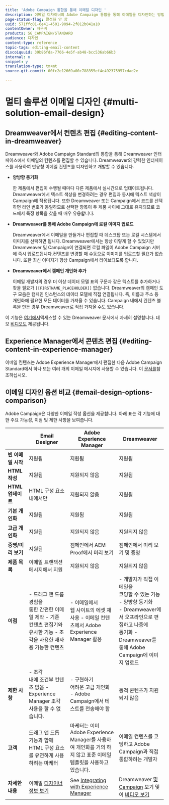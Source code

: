 ```yaml
---
title: 'Adobe Campaign 통합을 통해 이메일 디자인 '
description: 이메일 디자이너의 Adobe Campaign 통합을 통해 이메일을 디자인하는 방법을 살펴볼 수 있습니다.
page-status-flag: 활성화 안 함
uuid: 571ffc01-6e41-4501-9094-2f812b041a10
contentOwner: 자우비
products: SG_CAMPAIGN/STANDARD
audience: 디자인
content-type: reference
topic-tags: editing-email-content
discoiquuid: 39b86fda-7766-4e5f-ab48-bcc536ab66b3
internal: n
snippet: y
translation-type: tm+mt
source-git-commit: 00fc2e12669a00c788355ef4e492375957cdad2e

---
```


# 멀티 솔루션 이메일 디자인 {#multi-solution-email-design}

## Dreamweaver에서 컨텐츠 편집 {#editing-content-in-dreamweaver}

Dreamweaver와 Adobe Campaign Standard의 통합을 통해 Dreamweaver 인터페이스에서 이메일의 컨텐츠를 편집할 수 있습니다. Dreamweaver의 강력한 인터페이스를 사용하여 반응형 이메일 컨텐츠를 디자인하고 개발할 수 있습니다.

* **양방향 동기화**

   한 제품에서 편집이 수행될 때마다 다른 제품에서 실시간으로 업데이트됩니다. Dreamweaver에서 텍스트 색상을 변경하려는 경우 편집과 동시에 텍스트 색상이 Campaign에 적용됩니다. 또한 Dreamweaver 또는 Campaign에서 코드를 선택하면 라인 번호가 동일하므로 선택한 항목이 두 제품 사이에 그대로 유지되므로 코드에서 특정 항목을 찾을 때 매우 유용합니다.

* **Dreamweaver를 통해 Adobe Campaign에 로컬 이미지 업로드**

   Dreamweaver에서 이메일을 만들거나 편집할 때 데스크탑 또는 로컬 시스템에서 이미지를 선택하면 됩니다. Dreamweaver에서는 항상 이렇게 할 수 있었지만 Dreamweaver 및 Campaign이 연결되면 로컬 파일이 Adobe Campaign 서버에 즉시 업로드됩니다.컨텐츠를 변경할 때 수동으로 이미지를 업로드할 필요가 없습니다. 또한 최신 이미지가 항상 Campaign에서 라이브되도록 합니다.

* **Dreamweaver에서 캠페인 개인화 추가**

   이메일 개발자의 경우 더 이상 데이터 모델 표의 구문과 같은 텍스트를 추가하거나 찾을 필요가 `[[FIRSTNAME_PLACEHOLDER]]` 없습니다. Dreamweaver의 캠페인 도구 모음은 캠페인 인스턴스의 데이터 모델에 직접 연결됩니다. 즉, 이름과 주소 등 개인화에 필요한 모든 데이터를 가져올 수 있습니다. Campaign 내에서 컨텐츠 블록을 만든 경우 Dreamweaver로 직접 가져올 수도 있습니다.

이 기능은 [여기에서](https://helpx.adobe.com/dreamweaver/using/working-with-dreamweaver-and-campaign.html)액세스할 수 있는 Dreamweaver 문서에서 자세히 설명합니다. 데모 [비디오도](https://helpx.adobe.com/campaign/kt/acs/using/acs-dreamweaver-integration-feature-video-use.html) 제공됩니다.

## Experience Manager에서 콘텐츠 편집 {#editing-content-in-experience-manager}

이메일 컨텐츠는 Adobe Experience Manager에서 편집한 다음 Adobe Campaign Standard에서 하나 또는 여러 개의 이메일 메시지에 사용할 수 있습니다. 이 [문서를](../../integrating/using/integrating-with-experience-manager.md)참조하십시오.

## 이메일 디자인 옵션 비교 {#email-design-options-comparison}

Adobe Campaign은 다양한 이메일 작성 옵션을 제공합니다. 아래 표는 각 기능에 대한 주요 가능성, 이점 및 제한 사항을 보여줍니다.

<table> 
 <thead> 
  <tr> 
   <th> </th> 
   <th> Email Designer<br /> </th> 
   <th> Adobe Experience Manager<br /> </th> 
   <th> Dreamweaver<br /> </th> 
  </tr> 
 </thead> 
 <tbody> 
  <tr> 
   <td> <strong>빈 이메일 시작</strong><br /> </td> 
   <td> 지원됨<br /> </td> 
   <td> 지원됨<br /> </td> 
   <td> 지원됨<br /> </td> 
  </tr> 
  <tr> 
   <td> <strong>HTML 작성</strong><br /> </td> 
   <td> 지원됨<br /> </td> 
   <td> 지원되지 않음<br /> </td> 
   <td> 지원됨<br /> </td> 
  </tr> 
  <tr> 
   <td> <strong>HTML 업데이트</strong><br /> </td> 
   <td> HTML 구성 요소 내에서만<br /> </td> 
   <td> 지원되지 않음<br /> </td> 
   <td> 지원됨<br /> </td> 
  </tr> 
  <tr> 
   <td> <strong>기본 개인화</strong><br /> </td> 
   <td> 지원됨<br /> </td> 
   <td> 지원됨<br /> </td> 
   <td> 지원됨<br /> </td> 
  </tr> 
  <tr> 
   <td> <strong>고급 개인화</strong><br /> </td> 
   <td> 지원됨<br /> </td> 
   <td> 지원되지 않음<br /> </td> 
   <td> 지원되지 않음<br /> </td> 
  </tr> 
  <tr> 
   <td> <strong>증명/미리 보기</strong><br /> </td> 
   <td> 지원됨<br /> </td> 
   <td> 캠페인에서 AEM<br /> Proof에서 미리 보기<br /> </td> 
   <td> 캠페인에서 미리 보기 및 증명<br /> </td> 
  </tr> 
  <tr> 
   <td> <strong>제품 목록</strong><br /> </td> 
   <td> 이메일 트랜잭션 메시지에서 지원<br /> </td> 
   <td> 지원되지 않음<br /> </td> 
   <td> 지원되지 않음<br /> </td> 
  </tr> 
  <tr> 
   <td> <strong>이점</strong><br /> </td> 
   <td> 
     - 드래그 앤 드롭 경험을<br/>통한 간편한 이메일 제작 - 기존 컨텐츠 편집기와<br/>유사한 기능 - 조각을 사용한 재사용 가능한 컨텐츠
  </td> 
   <td> 
     - 이메일에서<br/>웹 사이트의 에셋 재사용 - 이메일 컨텐츠에서 Adobe Experience Manager 활용
    </td> 
   <td> 
    - 개발자가 직접 이메일을<br/>코딩할 수 있는 기능 - 양방향 동기화<br/>- Dreamweaver에서 오프라인으로 편집하고 나중에<br/>동기화 - Dreamweaver를 통해 Adobe Campaign에 이미지 업로드
  </td> 
  </tr> 
  <tr> 
   <td> <strong>제한 사항</strong><br /> </td> 
   <td> 
     - 조각<br/>내에 조건부 컨텐츠 없음 - Experience Manager 조각 사용을 할 수 없습니다.
  </td> 
   <td> 
     - 구현하기<br/>어려운 고급 개인화 - Adobe Campaign에서 테스트를 전송해야 함
  </td> 
   <td> 동적 콘텐츠가 지원되지 않음<br /> </td> 
  </tr> 
  <tr> 
   <td> <strong>고객</strong><br /> </td> 
   <td> 드래그 앤 드롭 기능과 함께 HTML 구성 요소를 유연하게 사용하려는 마케터<br /> </td> 
   <td> 마케터는 이미 Adobe Experience Manager를 사용하여 개인화를 거의 하지 않고 표준 이메일 템플릿을 사용하고 있습니다.<br /> </td> 
   <td> 이메일 컨텐츠를 코딩하고 Adobe Campaign과 직접 통합하려는 개발자<br /> </td> 
  </tr> 
  <tr> 
   <td> <strong>자세한 내용</strong><br /> </td> 
   <td> 이메일 <a href="../../designing/using/overview.md">디자이너 정보 보기</a><br /> </td> 
   <td> See <a href="../../integrating/using/integrating-with-experience-manager.md">Integrating with Experience Manager</a><br /> </td> 
   <td> Dreamweaver <a href="https://helpx.adobe.com/dreamweaver/using/working-with-dreamweaver-and-campaign.html">및 Campaign</a> 보기 및 이 <a href="https://helpx.adobe.com/campaign/kt/acs/using/acs-dreamweaver-integration-feature-video-use.html">비디오 보기</a><br /> </td> 
  </tr> 
 </tbody> 
</table>
